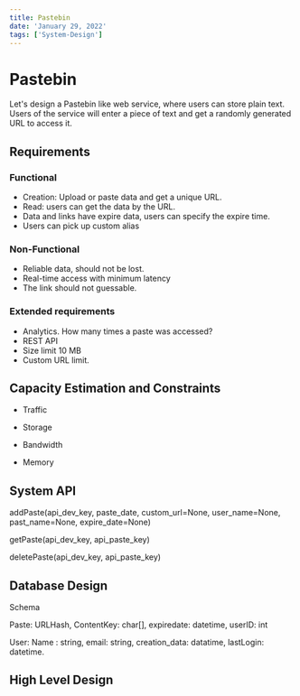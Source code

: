 ```yaml
---
title: Pastebin
date: 'January 29, 2022'
tags: ['System-Design']
---
```

# Pastebin

Let's design a Pastebin like web service, where users can store plain text. Users of the service will enter a piece of text and get a randomly generated URL to access it.

## Requirements

### Functional

* Creation: Upload or paste data and get a unique URL.
* Read: users can get the data by the URL.
* Data and links have expire data, users can specify the expire time.
* Users can pick up custom alias

### Non-Functional

* Reliable data, should not be lost.
* Real-time access with minimum latency
* The link should not guessable.

### Extended requirements

* Analytics. How many times a paste was accessed?
* REST API
* Size limit 10 MB
* Custom URL limit.

## Capacity Estimation and Constraints

* Traffic

* Storage
* Bandwidth
* Memory

## System API

addPaste(api_dev_key, paste_date, custom_url=None, user_name=None, past_name=None, expire_date=None)

getPaste(api_dev_key, api_paste_key)

deletePaste(api_dev_key, api_paste_key)

## Database Design

Schema

Paste: URLHash, ContentKey: char[], expiredate: datetime, userID: int

User: Name : string, email: string, creation_data: datatime, lastLogin: datetime.

## High Level Design





